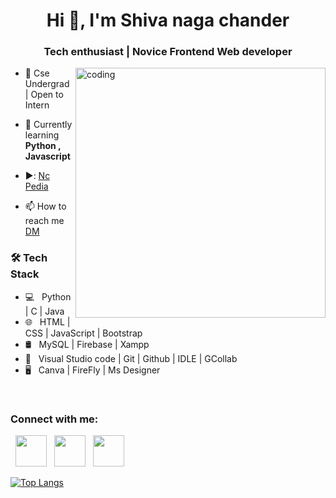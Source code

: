 <h1 align="center">Hi 👋, I'm Shiva naga chander</h1>
<h3 align="center">Tech enthusiast | Novice Frontend Web developer </h3>
<img align="right" alt="coding" width="400" src="https://i.pinimg.com/originals/e8/f4/53/e8f453469a3ec97ecd354df465d73913.gif">

- 🚀 Cse Undergrad | Open to Intern

- 🌱 Currently learning **Python , Javascript**

- ▶️: [Nc Pedia](https://www.youtube.com/@Ncpedia)

- 📫 How to reach me [DM](mailto:shivanagachander@gmail.com)

<h3>🛠 Tech Stack</h3>

- 💻 &nbsp; Python | C | Java
- 🌐 &nbsp;  HTML | CSS | JavaScript | Bootstrap 
- 🛢 &nbsp; MySQL | Firebase | Xampp
- 🔧 &nbsp; Visual Studio code | Git | Github | IDLE | GCollab
- 🖥 &nbsp; Canva | FireFly | Ms Designer 

<br>
<h3 align="left">Connect with me:</h3>
<p align="left">
&nbsp; <a href="https://instagram.com/shiva_nc_?igshid=ZDdkNTZiNTM=" target="_blank" rel="noopener noreferrer"><img src="https://img.icons8.com/plasticine/100/000000/instagram-new.png" width="50" /></a>  
&nbsp; <a href="https://www.linkedin.com/in/shiva-nagachander-r-53a707254" target="_blank" rel="noopener noreferrer"><img src="https://img.icons8.com/plasticine/100/000000/linkedin.png" width="50" /></a>
&nbsp; <a href="mailto:shivanagachander@gmail.com" target="_blank" rel="noopener noreferrer"><img src="https://img.icons8.com/plasticine/100/000000/gmail.png"  width="50" /></a>
</p>
<!-- <img align="center" src="https://github-readme-stats.vercel.app/api?username=ShivaNagachander&theme=chartreuse-dark&show_icons=true"> -->

[![Top Langs](https://github-readme-stats.vercel.app/api/top-langs/?username=ShivaNagachander&layout=compact&text_color=daf7dc&bg_color=151515)](https://github.com/ShivaNagachander/github-readme-stats)

